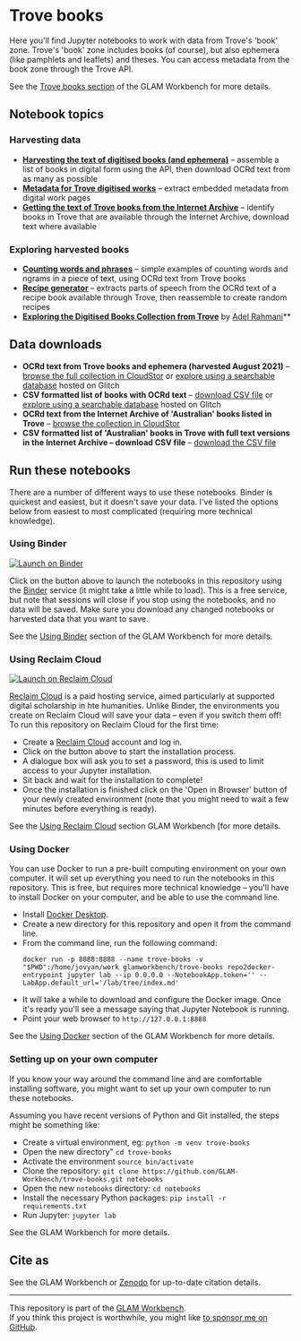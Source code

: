 # Trove books

Here you'll find Jupyter notebooks to work with data from Trove's 'book' zone. Trove's 'book' zone includes books (of course), but also ephemera (like pamphlets and leaflets) and theses. You can access metadata from the book zone through the Trove API.

See the [Trove books section](https://glam-workbench.net/trove-books/) of the GLAM Workbench for more details.

## Notebook topics

### Harvesting data

* [**Harvesting the text of digitised books (and ephemera)**](Harvesting-digitised-books.ipynb) – assemble a list of books in digital form using the API, then download OCRd text from as many as possible
* [**Metadata for Trove digitised works**](Metadata-for-Trove-digitised-works.ipynb) – extract embedded metadata from digital work pages
* [**Getting the text of Trove books from the Internet Archive**](Getting-Trove-books-from-Internet-Archive.ipynb) – identify books in Trove that are available through the Internet Archive, download text where available


### Exploring harvested books

* [**Counting words and phrases**](counting-words-in-text.ipynb) – simple examples of counting words and ngrams in a piece of text, using OCRd text from Trove books
* [**Recipe generator**](recipe-generator.ipynb) – extracts parts of speech from the OCRd text of a recipe book available through Trove, then reassemble to create random recipes
* **[Exploring the Digitised Books Collection from Trove](https://nbviewer.jupyter.org/github/adelr/trove-books/blob/master/Trove_Digitised_Books)** by  [Adel Rahmani](https://twitter.com/dinkumdata)**

## Data downloads

* **OCRd text from Trove books and ephemera (harvested August 2021)** – [browse the full collection in CloudStor](https://cloudstor.aarnet.edu.au/plus/s/ugiw3gdijSKaoTL) or [explore using a searchable database](https://trove-digital-books.glitch.me/data/trove-digital-books) hosted on Glitch
* **CSV formatted list of books with OCRd text** – [download CSV file](https://github.com/GLAM-Workbench/trove-books/blob/master/trove_digitised_books_with_ocr.csv) or [explore using a searchable database](https://trove-digital-books.glitch.me/data/trove-digital-books) hosted on Glitch
* **OCRd text from the Internet Archive of 'Australian' books listed in Trove** – [browse the collection in CloudStor](https://cloudstor.aarnet.edu.au/plus/s/3h3GHfS3tQTDLaX)
* **CSV formatted list of 'Australian' books in Trove with full text versions in the Internet Archive – download CSV file** – [download the CSV file](https://github.com/GLAM-Workbench/trove-books/blob/master/trove-books-in-ia.csv)

<!-- START RUN INFO -->

## Run these notebooks

There are a number of different ways to use these notebooks. Binder is quickest and easiest, but it doesn't save your data. I've listed the options below from easiest to most complicated (requiring more technical knowledge).

### Using Binder

[![Launch on Binder](https://mybinder.org/badge_logo.svg)](https://mybinder.org/v2/gh/GLAM-Workbench/trove-books/master/?urlpath=lab/tree/index.md)

Click on the button above to launch the notebooks in this repository using the [Binder](https://mybinder.org/) service (it might take a little while to load). This is a free service, but note that sessions will close if you stop using the notebooks, and no data will be saved. Make sure you download any changed notebooks or harvested data that you want to save.

See the [Using Binder](https://glam-workbench.net/using-binder/) section of the GLAM Workbench for more details.

### Using Reclaim Cloud

[![Launch on Reclaim Cloud](https://glam-workbench.github.io/images/launch-on-reclaim-cloud.svg)](https://app.my.reclaim.cloud/?manifest=https://raw.githubusercontent.com/GLAM-Workbench/trove-books/master/reclaim-manifest.jps)

[Reclaim Cloud](https://reclaim.cloud/) is a paid hosting service, aimed particularly at supported digital scholarship in hte humanities. Unlike Binder, the environments you create on Reclaim Cloud will save your data – even if you switch them off! To run this repository on Reclaim Cloud for the first time:

* Create a [Reclaim Cloud](https://reclaim.cloud/) account and log in.
* Click on the button above to start the installation process.
* A dialogue box will ask you to set a password, this is used to limit access to your Jupyter installation.
* Sit back and wait for the installation to complete!
* Once the installation is finished click on the 'Open in Browser' button of your newly created environment (note that you might need to wait a few minutes before everything is ready).

See the [Using Reclaim Cloud](https://glam-workbench.net/using-reclaim-cloud/) section GLAM Workbench [for more details.

### Using Docker

You can use Docker to run a pre-built computing environment on your own computer. It will set up everything you need to run the notebooks in this repository. This is free, but requires more technical knowledge – you'll have to install Docker on your computer, and be able to use the command line.

* Install [Docker Desktop](https://docs.docker.com/get-docker/).
* Create a new directory for this repository and open it from the command line.
* From the command line, run the following command:  
  ```
  docker run -p 8888:8888 --name trove-books -v "$PWD":/home/jovyan/work glamworkbench/trove-books repo2docker-entrypoint jupyter lab --ip 0.0.0.0 --NotebookApp.token='' --LabApp.default_url='/lab/tree/index.md'
  ```
* It will take a while to download and configure the Docker image. Once it's ready you'll see a message saying that Jupyter Notebook is running.
* Point your web browser to `http://127.0.0.1:8888`

See the [Using Docker](https://glam-workbench.net/using-docker/) section of the GLAM Workbench for more details.

### Setting up on your own computer

If you know your way around the command line and are comfortable installing software, you might want to set up your own computer to run these notebooks.

Assuming you have recent versions of Python and Git installed, the steps might be something like:

* Create a virtual environment, eg: `python -m venv trove-books`
* Open the new directory" `cd trove-books`
* Activate the environment `source bin/activate`
* Clone the repository: `git clone https://github.com/GLAM-Workbench/trove-books.git notebooks`
* Open the new `notebooks` directory: `cd notebooks`
* Install the necessary Python packages: `pip install -r requirements.txt`
* Run Jupyter: `jupyter lab`

See the GLAM Workbench for more details.

<!-- END RUN INFO -->

## Cite as

See the GLAM Workbench or [Zenodo](http://doi.org/10.5281/zenodo.3549481) for up-to-date citation details.

----

This repository is part of the [GLAM Workbench](https://glam-workbench.github.io/).  
If you think this project is worthwhile, you might like [to sponsor me on GitHub](https://github.com/sponsors/wragge?o=esb).
